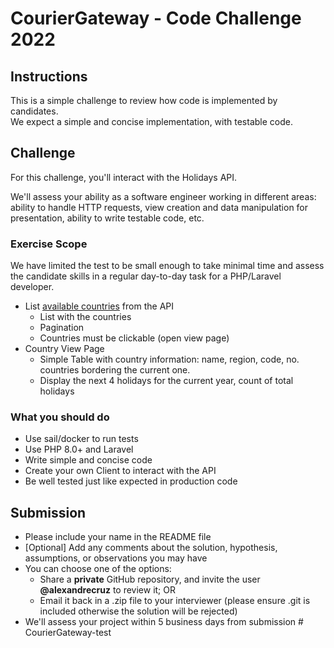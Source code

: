 # CourierGateway - Code Challenge 2022

## Instructions

This is a simple challenge to review how code is implemented by candidates.  
We expect a simple and concise implementation, with testable code.

## Challenge

For this challenge, you'll interact with the Holidays API.  

We'll assess your ability as a software engineer working in different areas: ability to handle HTTP requests, view creation and data manipulation for presentation, ability to write testable code, etc.

### Exercise Scope

We have limited the test to be small enough to take minimal time and assess the candidate skills in a regular day-to-day task for a PHP/Laravel developer.

- List [available countries](https://date.nager.at/swagger/index.html) from the API
  - List with the countries
  - Pagination
  - Countries must be clickable (open view page) 
- Country View Page
  - Simple Table with country information: name, region, code, no. countries bordering the current one.
  - Display the next 4 holidays for the current year, count of total holidays


### What you should do
- Use sail/docker to run tests
- Use PHP 8.0+ and Laravel
- Write simple and concise code
- Create your own Client to interact with the API
- Be well tested just like expected in production code


## Submission

- Please include your name in the README file
- [Optional] Add any comments about the solution, hypothesis, assumptions, or observations you may have
- You can choose one of the options:
  - Share a **private** GitHub repository, and invite the user **@alexandrecruz** to review it; OR
  - Email it back in a .zip file to your interviewer (please ensure .git is included otherwise the solution will be rejected)
- We'll assess your project within 5 business days from submission
#   C o u r i e r G a t e w a y - t e s t  
 